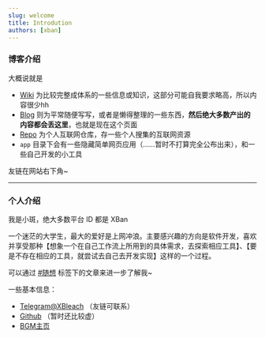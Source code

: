 ```yaml
---
slug: welcome
title: Introdution
authors: [xban]
---
```


### 博客介绍



大概说就是

- [Wiki](/docs/intro) 为比较完整成体系的一些信息或知识，这部分可能自我要求略高，所以内容很少hh
- [Blog](/blog/) 则为平常随便写写，或者是懒得整理的一些东西，**然后绝大多数产出的内容都会丢这里**，也就是现在这个页面
- [Repo](/repo) 为个人互联网仓库，存一些个人搜集的互联网资源
- `app` 目录下会有一些隐藏简单网页应用（……暂时不打算完全公布出来），和一些自己开发的小工具



友链在网站右下角~



***

### 个人介绍



我是小斑，绝大多数平台 ID 都是 XBan

一个迷茫的大学生，最大的爱好是上网冲浪。主要感兴趣的方向是软件开发，喜欢并享受那种【想象一个在自己工作流上所用到的具体需求，去探索相应工具】、【要是不存在相应的工具，就尝试去自己去开发实现】这样的一个过程。

可以通过 [#随想](/blog/tags/%E9%9A%8F%E6%83%B3) 标签下的文章来进一步了解我~



一些基本信息：

- [Telegram@XBleach](https://t.me/xbleach) （友链可联系）
- [Github](https://github.com/xwxb) （暂时还比较虚）
- [BGM主页](https://bgm.tv/user/xban)


